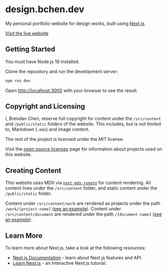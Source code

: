 # design.bchen.dev

My personal portfolio website for design works, built using [Next.js](https://nextjs.org/).

[Visit the live website](https://design.bchen.dev)

## Getting Started

You must have Node.js 18 installed.

Clone the repository and run the development server:

```bash
npm run dev
```

Open [http://localhost:3000](http://localhost:3000) with your browser to see the result.

## Copyright and Licensing

I, Brendan Chen, reserve full copyright for content under the `/src/content` and `/public/static` folders of the website. This includes, but is not limited to, Markdown (`.mdx`) and image content.

The rest of the project is licensed under the MIT license.

Visit the [open source licenses](https://design.bchen.dev/open-source-licenses) page for information about projects used on this website.

## Creating Content

This website uses MDX via [`next-mdx-remote`](https://github.com/hashicorp/next-mdx-remote) for content rendering. All content lives under the `/src/content` folder, and static content under the `/public/static` folder.

Content under `/src/content/work` are rendered as projects under the path `/work/[project-name]` ([see an example](https://design.bchen.dev/work/cmes-admin-panel)). Content under `/src/content/document` are rendered under the path `/[document-name]` ([see an example](https://design.bchen.dev/privacy)).

## Learn More

To learn more about Next.js, take a look at the following resources:

- [Next.js Documentation](https://nextjs.org/docs) - learn about Next.js features and API.
- [Learn Next.js](https://nextjs.org/learn) - an interactive Next.js tutorial.